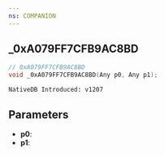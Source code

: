 ```yaml
---
ns: COMPANION
---
```

## _0xA079FF7CFB9AC8BD

```c
// 0xA079FF7CFB9AC8BD
void _0xA079FF7CFB9AC8BD(Any p0, Any p1);
```

```
NativeDB Introduced: v1207
```

## Parameters
* **p0**:
* **p1**:
